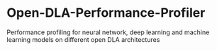 # Open-DLA-Performance-Profiler
Performance profiling for neural network, deep learning and machine learning models on different open DLA architectures
